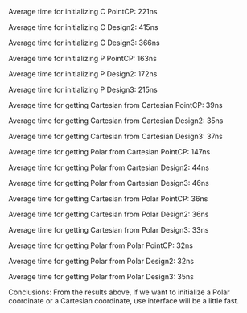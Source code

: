 Average time for initializing C PointCP: 221ns

Average time for initializing C Design2: 415ns

Average time for initializing C Design3: 366ns

Average time for initializing P PointCP: 163ns

Average time for initializing P Design2: 172ns

Average time for initializing P Design3: 215ns

Average time for getting Cartesian from Cartesian PointCP: 39ns

Average time for getting Cartesian from Cartesian Design2: 35ns

Average time for getting Cartesian from Cartesian Design3: 37ns

Average time for getting Polar from Cartesian PointCP: 147ns

Average time for getting Polar from Cartesian Design2: 44ns

Average time for getting Polar from Cartesian Design3: 46ns

Average time for getting Cartesian from Polar PointCP: 36ns

Average time for getting Cartesian from Polar Design2: 36ns

Average time for getting Cartesian from Polar Design3: 33ns

Average time for getting Polar from Polar PointCP: 32ns

Average time for getting Polar from Polar Design2: 32ns

Average time for getting Polar from Polar Design3: 35ns

Conclusions:
From the results above, if we want to initialize a Polar coordinate or a Cartesian coordinate, use interface will be a little fast.
